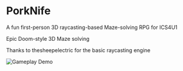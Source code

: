 # PorkNife
A fun first-person 3D raycasting-based Maze-solving RPG for ICS4U1

Epic Doom-style 3D Maze solving 

Thanks to thesheepelectric for the basic raycasting engine


![Gameplay Demo](https://github.com/dhrumilp15/PorkNife/blob/master/docs/Porknife_demo_small.gif?raw=true)
